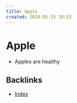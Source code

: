```yaml
---
title: Apple
created: 2020-05-15 18:13
---
```


# Apple

* Apples are healthy

<!-- notaza backlinks start -->

## Backlinks

* [Index](./index.md)

<!-- notaza backlinks end -->
